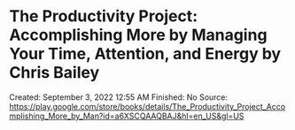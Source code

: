 # The Productivity Project: Accomplishing More by Managing Your Time, Attention, and Energy by Chris Bailey

Created: September 3, 2022 12:55 AM
Finished: No
Source: https://play.google.com/store/books/details/The_Productivity_Project_Accomplishing_More_by_Man?id=a6XSCQAAQBAJ&hl=en_US&gl=US